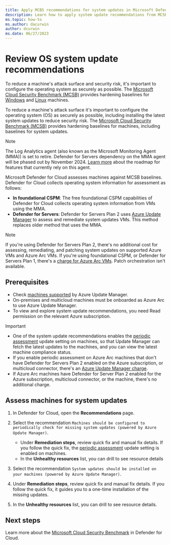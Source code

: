 ```yaml
---
title: Apply MCBS recommendations for system updates in Microsoft Defender for Cloud
description: Learn how to apply system update recommendations from MCSB in Microsoft Defender for Cloud
ms.topic: how-to
ms.author: dacurwin
author: dcurwin
ms.date: 06/27/2023
---
```


# Review OS system update recommendations

To reduce a machine's attack surface and security risk, it's important to configure the operating system as securely as possible. The [Microsoft Cloud Security Benchmark (MCSB)](/security/benchmark/azure/introduction) provides hardening baselines for [Windows](/azure/governance/policy/samples/guest-configuration-baseline-windows) and [Linux](/azure/governance/policy/samples/guest-configuration-baseline-linux) machines.


To reduce a machine's attack surface it's important to configure the operating system (OS) as securely as possible, including installing the latest system updates to reduce security risk. The [Microsoft Cloud Security Benchmark (MCSB)](/security/benchmark/azure/introduction) provides hardening baselines for machines, including baselines for system updates.

> [!NOTE]
> The Log Analytics agent (also known as the Microsoft Monitoring Agent (MMA)) is set to retire. Defender for Servers dependency on the MMA agent will be phased out by November 2024. [Learn more](prepare-deprecation-log-analytics-mma-agent.md) about the roadmap for features that currently rely on this agent.

Microsoft Defender for Cloud assesses machines against MCSB baselines. Defender for Cloud collects operating system information for assessment as follows:

- **In foundational CSPM**: The free foundational CSPM capabilities of Defender for Cloud collects operating system information from VMs using the MMA.
- **Defender for Servers**: Defender for Servers Plan 2 uses [Azure Update Manager](/azure/update-manager/overview) to assess and remediate system updates VMs. This method replaces older method that uses the MMA.

> [!NOTE]
> If you're using Defender for Servers Plan 2, there's no additional cost for assessing, remediating, and patching system updates on supported Azure VMs and Azure Arc VMs.
> If you're using foundational CSPM, or Defender for Servers Plan 1, there's a [charge for Azure Arc VMs](https://azure.microsoft.com/pricing/details/azure-update-management-center/). Patch orchestration isn't available.


## Prerequisites

- Check [machines supported](/azure/update-manager/support-matrix) by Azure Update Manager.
- On-premises and multicloud machines must be onboarded as Azure Arc to use Azure Update Manager.
- To view and explore system update recommendations, you need Read permission on the relevant Azure subscription.

> [!IMPORTANT]
> - One of the system update recommendations enables the [periodic assessment](/azure/update-manager/assessment-options#periodic-assessment) update setting on machines, so that Update Manager can fetch the latest updates to the machines, and you can view the latest machine compliance status.
> - If you enable periodic assessment on Azure Arc machines that don't have Defender for Servers Plan 2 enabled on the Azure subscription, or multicloud connector, there's an [Azure Update Manager charge](https://azure.microsoft.com/pricing/details/azure-update-management-center/).
> - If Azure Arc machines have Defender for Server Plan 2 enabled for the Azure subscription, multicloud connector, or the machine, there's no additional charge.
> 

## Assess machines for system updates

1. In Defender for Cloud, open the **Recommendations** page.
1. Select the recommendation ```Machines should be configured to periodically check for missing system updates (powered by Azure Update Manager)```.

    - Under **Remediation steps**, review quick fix and manual fix details. If you follow the quick fix, the [periodic assessment](/azure/update-manager/assessment-options.mdassessment-options#periodic-assessment) update setting is enabled on machines.
    - In the **Unhealthy resources** list, you can drill to see resource details

1. Select the recommendation ```System updates should be installed on your machines (powered by Azure Update Manager)```. 

1. Under **Remediation steps**, review quick fix and manual fix details. If you follow the quick fix,  it guides you to a one-time installation of the missing updates.
1. In the **Unhealthy resources** list, you can drill to see resource details.

## Next steps
Learn more about the [Microsoft Cloud Security Benchmark](concept-regulatory-compliance.md) in Defender for Cloud.
